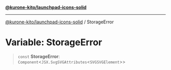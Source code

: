 [**@kurone-kito/launchpad-icons-solid**](../README.md)

***

[@kurone-kito/launchpad-icons-solid](../globals.md) / StorageError

# Variable: StorageError

> `const` **StorageError**: `Component`\<`JSX.SvgSVGAttributes`\<`SVGSVGElement`\>\>
